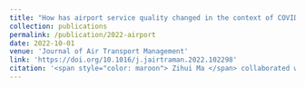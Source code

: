```yaml
---
title: "How has airport service quality changed in the context of COVID-19: A data-driven crowdsourcing approach based on sentiment analysis"
collection: publications
permalink: /publication/2022-airport
date: 2022-10-01
venue: 'Journal of Air Transport Management'
link: 'https://doi.org/10.1016/j.jairtraman.2022.102298'
citation: '<span style="color: maroon"> Zihui Ma </span> collaborated with Lingyao Li, Yujie Mao, and Yu Wang. 2022. &quot;How has airport service quality changed in the context of COVID-19: A data-driven crowdsourcing approach based on sentiment analysis.&quot; <i>Journal of Air Transport Management</i> 102298. https://doi.org/10.1016/j.jairtraman.2022.102298'
---
```

